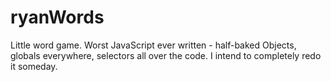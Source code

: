 ryanWords
=========

Little word game.  Worst JavaScript ever written - half-baked Objects, globals everywhere, selectors all over the code.  I intend to completely redo it someday.
